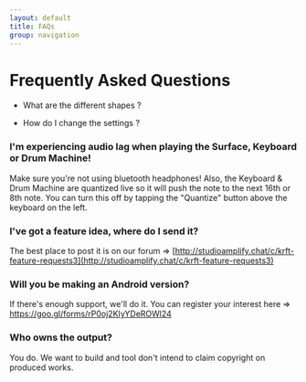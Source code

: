 ```yaml
---
layout: default
title: FAQs
group: navigation
---
```


# Frequently Asked Questions

- What are the different shapes ?

- How do I change the settings ?

### I'm experiencing audio lag when playing the Surface, Keyboard or Drum Machine!
Make sure you're not using bluetooth headphones! Also, the Keyboard & Drum Machine are quantized live so it will push the note to the next 16th or 8th note. You can turn this off by tapping the "Quantize" button above the keyboard on the left.

### I've got a feature idea, where do I send it?
The best place to post it is on our forum => [http://studioamplify.chat/c/krft-feature-requests3](http://studioamplify.chat/c/krft-feature-requests3)

### Will you be making an Android version?
If there's enough support, we'll do it. You can register your interest here => https://goo.gl/forms/rP0oj2KIyYDeROWl24

### Who owns the output?
You do. We want to build and tool don't intend to claim copyright on produced works.
